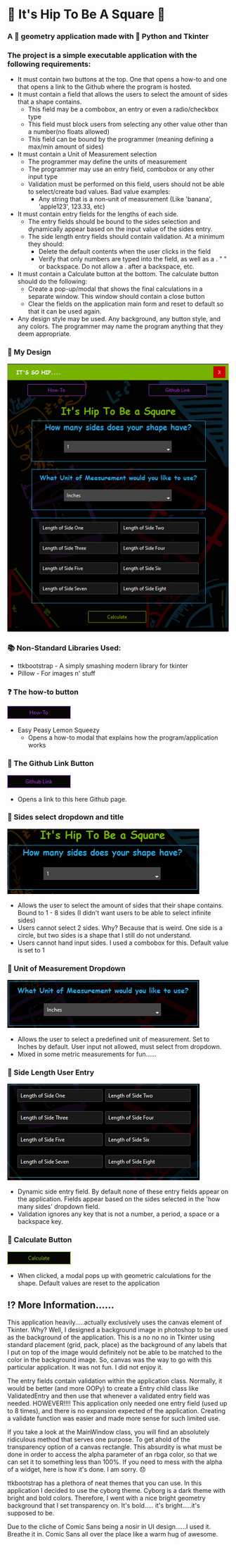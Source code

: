 # :small_blue_diamond: It's Hip To Be A Square :small_blue_diamond:
### A :triangular_ruler: geometry application made with :snake: Python and Tkinter

### The project is a simple executable application with the following requirements:
- It must contain two buttons at the top. One that opens a how-to and one that opens a link to the Github where the program is hosted.
- It must contain a field that allows the users to select the amount of sides that a shape contains.
  - This field may be a combobox, an entry or even a radio/checkbox type
  - This field must block users from selecting any other value other than a number(no floats allowed)
  - This field can be bound by the programmer (meaning defining a max/min amount of sides)
- It must contain a Unit of Measurement selection
  - The programmer may define the units of measurement
  - The programmer may use an entry field, combobox or any other input type
  - Validation must be performed on this field, users should not be able to select/create bad values. Bad value examples:
    - Any string that is a non-unit of measurement (Like 'banana', 'apple123', 123.33, etc)
- It must contain entry fields for the lengths of each side.
  - The entry fields should be bound to the sides selection and dynamically appear based on the input value of the sides entry.
  - The side length entry fields should contain validation. At a minimum they should:
    - Delete the default contents when the user clicks in the field
    - Verify that only numbers are typed into the field, as well as a . " " or backspace. Do not allow a . after a backspace, etc.
- It must contain a Calculate button at the bottom. The calculate button should do the following:
  - Create a pop-up/modal that shows the final calculations in a separate window. This window should contain a close button
  - Clear the fields on the application main form and reset to default so that it can be used again.
- Any design style may be used. Any background, any button style, and any colors. The programmer may name the program anything that they deem appropriate.

### :art: My Design

![](readme_images/Hip_Main.png)

### :books: Non-Standard Libraries Used:
- ttkbootstrap - A simply smashing modern library for tkinter
- Pillow - For images n' stuff

### :question: The how-to button
![](readme_images/how_to_button.png)

- Easy Peasy Lemon Squeezy
  - Opens a how-to modal that explains how the program/application works

### :traffic_light: The Github Link Button
![](readme_images/github_link_button.png)

- Opens a link to this here Github page. 

### :card_index: Sides select dropdown and title
![](readme_images/side_select.png)

- Allows the user to select the amount of sides that their shape contains. Bound to 1 - 8 sides (I didn't want users to be able to select infinite sides)
- Users cannot select 2 sides. Why? Because that is weird. One side is a circle, but two sides is a shape that I still do not understand.
- Users cannot hand input sides. I used a combobox for this. Default value is set to 1

### :straight_ruler: Unit of Measurement Dropdown
![](readme_images/unit_measurement.png)

- Allows the user to select a predefined unit of measurement. Set to Inches by default. User input not allowed, must select from dropdown.
- Mixed in some metric measurements for fun......

### :straight_ruler: Side Length User Entry
![](readme_images/sides_enter.png)

- Dynamic side entry field. By default none of these entry fields appear on the application. Fields appear based on the sides selected in the 'how many sides' dropdown field.
- Validation ignores any key that is not a number, a period, a space or a backspace key. 

### :rotating_light: Calculate Button
![](readme_images/calculate_button.png)

- When clicked, a modal pops up with geometric calculations for the shape. Default values are reset to the application


## :interrobang: More Information......
This application heavily.....actually exclusively uses the canvas element of Tkinter. Why? Well, I designed a background image
in photoshop to be used as the background of the application. This is a no no no in Tkinter using standard placement (grid, pack, place)
as the background of any labels that I put on top of the image would definitely not be able to be matched to the color in the 
background image. So, canvas was the way to go with this particular application. It was not fun. I did not enjoy it. 

The entry fields contain validation within the application class. Normally, it would be better (and more OOPy) to create a 
Entry child class like ValidatedEntry and then use that whenever a validated entry field was needed. HOWEVER!!!! This application
only needed one entry field (used up to 8 times), and there is no expansion expected of the application. Creating a validate function was easier
and made more sense for such limited use. 

If you take a look at the MainWindow class, you will find an absolutely ridiculous method that serves one purpose. To get ahold of
the transparency option of a canvas rectangle. This absurdity is what must be done in order to access the alpha parameter of
an rbga color, so that we can set it to something less than 100%. If you need to mess with the alpha of a widget, here is how it's done.
I am sorry. :disappointed:

ttkbootstrap has a plethora of neat themes that you can use. In this application I decided to use the cyborg theme. Cyborg is a dark theme 
with bright and bold colors. Therefore, I went with a nice bright geometry background that I set transparency on. It's bold.....
it's bright.....it's supposed to be. 

Due to the cliche of Comic Sans being a nosir in UI design......I used it. Breathe it in. Comic Sans all over the place like a 
warm hug of awesome. 

